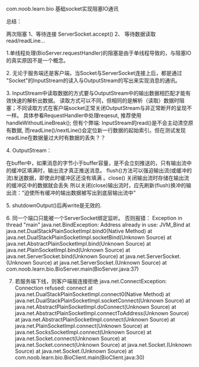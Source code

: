 com.noob.learn.bio 基础socket实现阻塞IO通讯
<P>
总结：
<p>
两次阻塞 1、等待连接  ServerSocket.accept() 2、 等待数据读取 read/readLine...
<p>
1.单线程处理(BioServer.requestHandler)的阻塞是由于单线程导致的，与阻塞IO的真实原因不是一个概念。
<p>
2. 无论于服务端还是客户端，当Socket与ServerSocket连接上后，都是通过 "Socket"的InputStream的读入与OutputStream的写出来实现消息的通讯。
<p>
3. InputStream中读取数据的方式要与OutputStream中的输出数据相匹配才能有效快速的解析出数据。
读取方式可以不同，但相同的是解析（读取）数据时阻塞；不同读取方式在客户端socket正常关闭OutputStream与非正常断开的呈现不一样。
具体参看RequestHandler中处理reqesut, 推荐使用handleWithoutLineBreak(); 
但有个弊端: InputStream的read()是不会主动清空原有数据, 而readLine()/nextLine()会定位新一行数据的起始索引。但在测试发现readLine在数据量过大时有数据的丢失？？
<p>
4. OutputStream： 
<p>
在buffer中，如果消息的字节小于buffer容量，是不会立刻推送的，只有输出流中的缓冲区填满时，输出流才真正推送消息。
flush()方法可以强迫输出流(或缓冲的流)发送数据，即使此时缓冲区还没有填满 。close() 关闭输出流时存储在输出流的缓冲区中的数据就会丢失
所以关闭(close)输出流时，应先刷新(flush)换冲的输出流：“迫使所有缓冲的输出数据被写出到底层输出流中”
<p>
5. shutdownOutput()后再write是无效的.
<p>
6. 同一个端口只能被一个ServerSocket绑定监听。 否则报错：
   Exception in thread "main" java.net.BindException: Address already in use: JVM_Bind
	at java.net.DualStackPlainSocketImpl.bind0(Native Method)
	at java.net.DualStackPlainSocketImpl.socketBind(Unknown Source)
	at java.net.AbstractPlainSocketImpl.bind(Unknown Source)
	at java.net.PlainSocketImpl.bind(Unknown Source)
	at java.net.ServerSocket.bind(Unknown Source)
	at java.net.ServerSocket.<init>(Unknown Source)
	at java.net.ServerSocket.<init>(Unknown Source)
	at com.noob.learn.bio.BioServer.main(BioServer.java:37)

7. 若服务端下线，则客户端报连接拒绝
java.net.ConnectException: Connection refused: connect
	at java.net.DualStackPlainSocketImpl.connect0(Native Method)
	at java.net.DualStackPlainSocketImpl.socketConnect(Unknown Source)
	at java.net.AbstractPlainSocketImpl.doConnect(Unknown Source)
	at java.net.AbstractPlainSocketImpl.connectToAddress(Unknown Source)
	at java.net.AbstractPlainSocketImpl.connect(Unknown Source)
	at java.net.PlainSocketImpl.connect(Unknown Source)
	at java.net.SocksSocketImpl.connect(Unknown Source)
	at java.net.Socket.connect(Unknown Source)
	at java.net.Socket.connect(Unknown Source)
	at java.net.Socket.<init>(Unknown Source)
	at java.net.Socket.<init>(Unknown Source)
	at com.noob.learn.bio.BioClient.main(BioClient.java:30)

